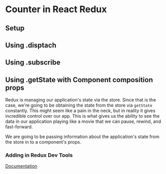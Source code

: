 # Counter in React Redux

## Setup

## Using .disptach

## Using .subscribe

## Using .getState with Component composition props

Redux is managing our application's state via the store.
Since that is the case, we're going to be obtaining the state from the store via `getState` constantly.
This might seem like a pain in the neck, but in reality it gives incredible control over our app.
This is what gives us the ability to see the data in our application playing like a movie that we can pause, rewind, and fast-forward.

We are going to be passing information about the application's state from the store in to a component's props.


### Adding in Redux Dev Tools

[Documentation](https://github.com/zalmoxisus/redux-devtools-extension#1-with-redux)
